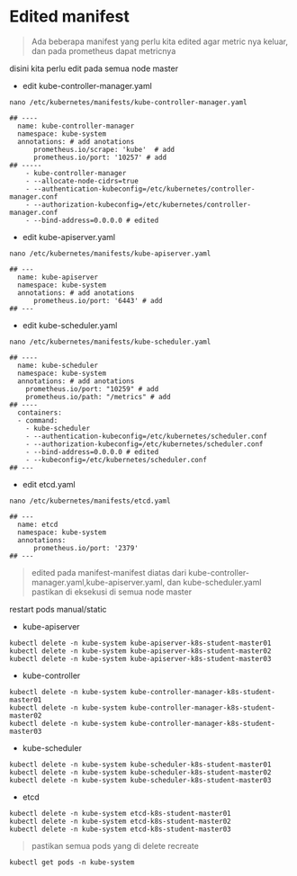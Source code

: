 # Edited manifest
> Ada beberapa manifest yang perlu kita edited agar metric nya keluar, dan pada prometheus dapat metricnya

disini kita perlu edit pada semua node master
- edit kube-controller-manager.yaml

```
nano /etc/kubernetes/manifests/kube-controller-manager.yaml
```

```
## ----
  name: kube-controller-manager
  namespace: kube-system
  annotations: # add anotations
      prometheus.io/scrape: 'kube'  # add 
      prometheus.io/port: '10257' # add
## -----
    - kube-controller-manager
    - --allocate-node-cidrs=true
    - --authentication-kubeconfig=/etc/kubernetes/controller-manager.conf
    - --authorization-kubeconfig=/etc/kubernetes/controller-manager.conf
    - --bind-address=0.0.0.0 # edited
```

- edit kube-apiserver.yaml

```
nano /etc/kubernetes/manifests/kube-apiserver.yaml
```

```
## ---
  name: kube-apiserver
  namespace: kube-system
  annotations: # add anotations
      prometheus.io/port: '6443' # add
## ---
```

- edit kube-scheduler.yaml

```
nano /etc/kubernetes/manifests/kube-scheduler.yaml
```

```
## ----
  name: kube-scheduler
  namespace: kube-system
  annotations: # add anotations
    prometheus.io/port: "10259" # add
    prometheus.io/path: "/metrics" # add
## ----
  containers:
  - command:
    - kube-scheduler
    - --authentication-kubeconfig=/etc/kubernetes/scheduler.conf
    - --authorization-kubeconfig=/etc/kubernetes/scheduler.conf
    - --bind-address=0.0.0.0 # edited
    - --kubeconfig=/etc/kubernetes/scheduler.conf
## ---
```

- edit etcd.yaml

```
nano /etc/kubernetes/manifests/etcd.yaml
```

```
## ---
  name: etcd
  namespace: kube-system
  annotations:
      prometheus.io/port: '2379'
## ---
```

> edited pada manifest-manifest diatas dari kube-controller-manager.yaml,kube-apiserver.yaml, dan kube-scheduler.yaml pastikan di eksekusi di semua node master

restart pods manual/static
 - kube-apiserver
```
kubectl delete -n kube-system kube-apiserver-k8s-student-master01
kubectl delete -n kube-system kube-apiserver-k8s-student-master02
kubectl delete -n kube-system kube-apiserver-k8s-student-master03
```

- kube-controller
```
kubectl delete -n kube-system kube-controller-manager-k8s-student-master01
kubectl delete -n kube-system kube-controller-manager-k8s-student-master02
kubectl delete -n kube-system kube-controller-manager-k8s-student-master03
```

- kube-scheduler
```
kubectl delete -n kube-system kube-scheduler-k8s-student-master01
kubectl delete -n kube-system kube-scheduler-k8s-student-master02
kubectl delete -n kube-system kube-scheduler-k8s-student-master03
```
- etcd
```
kubectl delete -n kube-system etcd-k8s-student-master01
kubectl delete -n kube-system etcd-k8s-student-master02
kubectl delete -n kube-system etcd-k8s-student-master03
```

> pastikan semua pods yang di delete recreate

```
kubectl get pods -n kube-system
```

